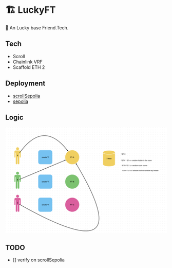 # 🏗 LuckyFT


🧪 An Lucky base Friend.Tech.

## Tech

* Scroll
* Chainlink VRF
* Scaffold ETH 2

## Deployment

* [scrollSepolia](https://sepolia.scrollscan.dev/address/0xe1ed02b3265edc215270522a2b2b7c682b409515)
* [sepolia](https://sepolia.etherscan.io/address/0x7e8a36c00e54c5865673dca380bc34a3748dd53d)


## Logic

![logic](./logic.png)

## TODO

- [] verify on scrollSepolia